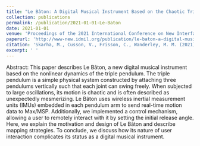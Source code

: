 ```yaml
---
title: "Le Bâton: A Digital Musical Instrument Based on the Chaotic Triple Pendulum"
collection: publications
permalink: /publication/2021-01-01-Le-Baton
date: 2021-01-01
venue: 'Proceedings of the 2021 International Conference on New Interfaces for Musical Expression'
paperurl: 'http://www-new.idmil.org/publication/le-baton-a-digital-musical-instrument-based-on-the-chaotic-triple-pendulum/'
citation: 'Skarha, M., Cusson, V., Frisson, C., Wanderley, M. M. (2021). Le Bâton: A Digital Musical Instrument Based on the Chaotic Triple Pendulum. In Proceedings of the 2021 International Conference on New Interfaces for Musical Expression.'
excerpt: ' '
---
```


Abstract:
This paper describes Le Bâton, a new digital musical instrument based on the nonlinear dynamics of the triple pendulum. The triple pendulum is a simple physical system constructed by attaching three pendulums vertically such that each joint can swing freely. When subjected to large oscillations, its motion is chaotic and is often described as unexpectedly mesmerizing. Le Bâton uses wireless inertial measurement units (IMUs) embedded in each pendulum arm to send real-time motion data to Max/MSP. Additionally, we implemented a control mechanism, allowing a user to remotely interact with it by setting the initial release angle. Here, we explain the motivation and design of Le Bâton and describe mapping strategies. To conclude, we discuss how its nature of user interaction complicates its status as a digital musical instrument.
